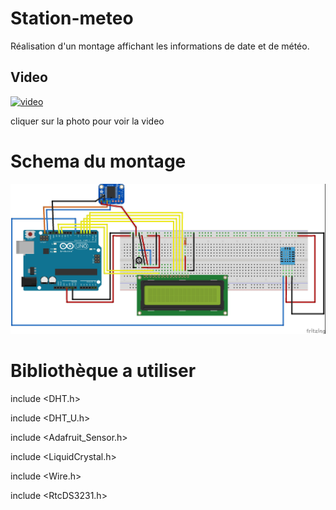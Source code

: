 # Station-meteo
Réalisation d'un montage affichant les informations de date et de météo.


## Video

[![video](https://img.youtube.com/vi/k8hlDsaNYvs/0.jpg)](https://www.youtube.com/watch?v=k8hlDsaNYvs)

cliquer sur la photo pour voir la video

# Schema du montage

![Station-m-t-o](Stationmeteo.jpg)

# Bibliothèque a utiliser

include <DHT.h>

include <DHT_U.h>

include <Adafruit_Sensor.h>

include <LiquidCrystal.h>

include <Wire.h>

include <RtcDS3231.h>


